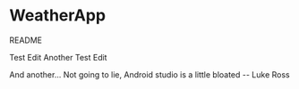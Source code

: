 # WeatherApp

README

Test Edit 
Another Test Edit

And another...
Not going to lie,
Android studio is
a little bloated
    -- Luke Ross
